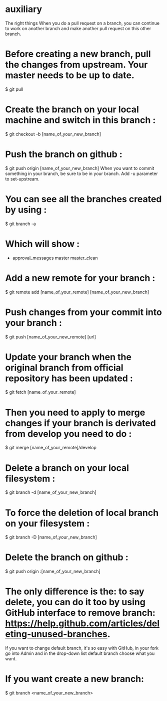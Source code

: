 # auxiliary
The right things
When you do a pull request on a branch, you can continue to work on another branch and make another pull request on this other branch.

# Before creating a new branch, pull the changes from upstream. Your master needs to be up to date.

$ git pull
# Create the branch on your local machine and switch in this branch :

$ git checkout -b [name_of_your_new_branch]
# Push the branch on github :

$ git push origin [name_of_your_new_branch]
When you want to commit something in your branch, be sure to be in your branch. Add -u parameter to set-upstream.

# You can see all the branches created by using :

$ git branch -a
# Which will show :

* approval_messages
  master
  master_clean
# Add a new remote for your branch :

$ git remote add [name_of_your_remote] [name_of_your_new_branch]
# Push changes from your commit into your branch :

$ git push [name_of_your_new_remote] [url]
# Update your branch when the original branch from official repository has been updated :

$ git fetch [name_of_your_remote]
# Then you need to apply to merge changes if your branch is derivated from develop you need to do :

$ git merge [name_of_your_remote]/develop
# Delete a branch on your local filesystem :

$ git branch -d [name_of_your_new_branch]
# To force the deletion of local branch on your filesystem :

$ git branch -D [name_of_your_new_branch]
# Delete the branch on github :

$ git push origin :[name_of_your_new_branch]
# The only difference is the: to say delete, you can do it too by using GitHub interface to remove branch: https://help.github.com/articles/deleting-unused-branches.

If you want to change default branch, it's so easy with GitHub, in your fork go into Admin and in the drop-down list default branch choose what you want.

# If you want create a new branch:

$ git branch <name_of_your_new_branch>
